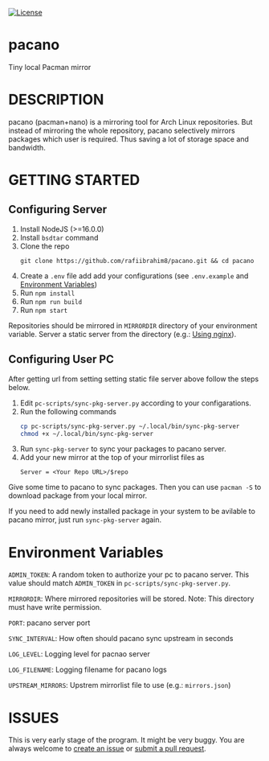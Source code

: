 [![License][License-shield]][License-url]

# pacano
Tiny local Pacman mirror

# DESCRIPTION
pacano (pacman+nano) is a mirroring tool for Arch Linux repositories. But instead of mirroring the whole repository, pacano selectively mirrors packages which user is required. Thus saving a lot of storage space and bandwidth.

# GETTING STARTED
## Configuring Server
1. Install NodeJS (>=16.0.0)
2. Install `bsdtar` command 
3. Clone the repo
    ```
    git clone https://github.com/rafiibrahim8/pacano.git && cd pacano
    ```
4. Create a `.env` file add add your configurations (see `.env.example` and [Environment Variables](#environment-variables))
5. Run `npm install`
6. Run `npm run build`
7. Run `npm start`

Repositories should be mirrored in `MIRRORDIR` directory of your environment variable. Server a static server from the directory (e.g.: [Using nginx](https://docs.nginx.com/nginx/admin-guide/web-server/serving-static-content/)).

## Configuring User PC

After getting url from setting setting static file server above follow the steps below.

1. Edit `pc-scripts/sync-pkg-server.py` according to your configarations.
2. Run the following commands
    ```bash
    cp pc-scripts/sync-pkg-server.py ~/.local/bin/sync-pkg-server
    chmod +x ~/.local/bin/sync-pkg-server
    ```
3. Run `sync-pkg-server` to sync your packages to pacano server.
4. Add your new mirror at the top of your mirrorlist files as
    ```
    Server = <Your Repo URL>/$repo
    ```

Give some time to pacano to sync packages. Then you can use `pacman -S` to download package from your local mirror. 

If you need to add newly installed package in your system to be avilable to pacano mirror, just run `sync-pkg-server` again.

# Environment Variables
`ADMIN_TOKEN`: A random token to authorize your pc to pacano server. This value should match `ADMIN_TOKEN` in `pc-scripts/sync-pkg-server.py`.

`MIRRORDIR`: Where mirrored repositories will be stored. Note: This directory must have write permission.

`PORT`: pacano server port

`SYNC_INTERVAL`: How often should pacano sync upstream in seconds

`LOG_LEVEL`: Logging level for pacnao server

`LOG_FILENAME`: Logging filename for pacano logs

`UPSTREAM_MIRRORS`: Upstrem mirrorlist file to use (e.g.: `mirrors.json`)

# ISSUES
This is very early stage of the program. It might be very buggy. You are always welcome to [create an issue](https://github.com/rafiibrahim8/pacano/issues) or [submit a pull request](https://github.com/rafiibrahim8/pacano/pulls).

[License-shield]: https://img.shields.io/github/license/rafiibrahim8/pacano
[License-url]: https://github.com/rafiibrahim8/pacano/blob/main/LICENSE

